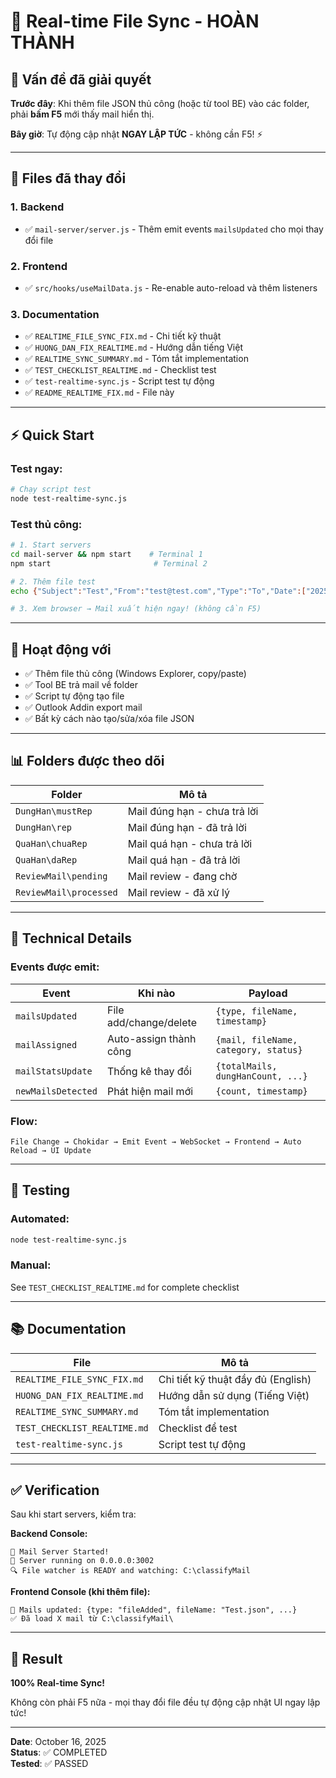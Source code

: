 # 🚀 Real-time File Sync - HOÀN THÀNH

## 🎯 Vấn đề đã giải quyết

**Trước đây**: Khi thêm file JSON thủ công (hoặc từ tool BE) vào các folder, phải **bấm F5** mới thấy mail hiển thị.

**Bây giờ**: Tự động cập nhật **NGAY LẬP TỨC** - không cần F5! ⚡

---

## 📁 Files đã thay đổi

### 1. Backend
- ✅ `mail-server/server.js` - Thêm emit events `mailsUpdated` cho mọi thay đổi file

### 2. Frontend  
- ✅ `src/hooks/useMailData.js` - Re-enable auto-reload và thêm listeners

### 3. Documentation
- ✅ `REALTIME_FILE_SYNC_FIX.md` - Chi tiết kỹ thuật
- ✅ `HUONG_DAN_FIX_REALTIME.md` - Hướng dẫn tiếng Việt
- ✅ `REALTIME_SYNC_SUMMARY.md` - Tóm tắt implementation
- ✅ `TEST_CHECKLIST_REALTIME.md` - Checklist test
- ✅ `test-realtime-sync.js` - Script test tự động
- ✅ `README_REALTIME_FIX.md` - File này

---

## ⚡ Quick Start

### Test ngay:
```bash
# Chạy script test
node test-realtime-sync.js
```

### Test thủ công:
```bash
# 1. Start servers
cd mail-server && npm start    # Terminal 1
npm start                       # Terminal 2

# 2. Thêm file test
echo {"Subject":"Test","From":"test@test.com","Type":"To","Date":["2025-10-16","14:00"]} > "C:\classifyMail\DungHan\mustRep\QuickTest.json"

# 3. Xem browser → Mail xuất hiện ngay! (không cần F5)
```

---

## 🎯 Hoạt động với

- ✅ Thêm file thủ công (Windows Explorer, copy/paste)
- ✅ Tool BE trả mail về folder
- ✅ Script tự động tạo file
- ✅ Outlook Addin export mail
- ✅ Bất kỳ cách nào tạo/sửa/xóa file JSON

---

## 📊 Folders được theo dõi

| Folder | Mô tả |
|--------|-------|
| `DungHan\mustRep` | Mail đúng hạn - chưa trả lời |
| `DungHan\rep` | Mail đúng hạn - đã trả lời |
| `QuaHan\chuaRep` | Mail quá hạn - chưa trả lời |
| `QuaHan\daRep` | Mail quá hạn - đã trả lời |
| `ReviewMail\pending` | Mail review - đang chờ |
| `ReviewMail\processed` | Mail review - đã xử lý |

---

## 🔧 Technical Details

### Events được emit:

| Event | Khi nào | Payload |
|-------|---------|---------|
| `mailsUpdated` | File add/change/delete | `{type, fileName, timestamp}` |
| `mailAssigned` | Auto-assign thành công | `{mail, fileName, category, status}` |
| `mailStatsUpdate` | Thống kê thay đổi | `{totalMails, dungHanCount, ...}` |
| `newMailsDetected` | Phát hiện mail mới | `{count, timestamp}` |

### Flow:
```
File Change → Chokidar → Emit Event → WebSocket → Frontend → Auto Reload → UI Update
```

---

## 🧪 Testing

### Automated:
```bash
node test-realtime-sync.js
```

### Manual:
See `TEST_CHECKLIST_REALTIME.md` for complete checklist

---

## 📚 Documentation

| File | Mô tả |
|------|-------|
| `REALTIME_FILE_SYNC_FIX.md` | Chi tiết kỹ thuật đầy đủ (English) |
| `HUONG_DAN_FIX_REALTIME.md` | Hướng dẫn sử dụng (Tiếng Việt) |
| `REALTIME_SYNC_SUMMARY.md` | Tóm tắt implementation |
| `TEST_CHECKLIST_REALTIME.md` | Checklist để test |
| `test-realtime-sync.js` | Script test tự động |

---

## ✅ Verification

Sau khi start servers, kiểm tra:

**Backend Console:**
```
🚀 Mail Server Started!
📡 Server running on 0.0.0.0:3002
🔍 File watcher is READY and watching: C:\classifyMail
```

**Frontend Console (khi thêm file):**
```
🔄 Mails updated: {type: "fileAdded", fileName: "Test.json", ...}
✅ Đã load X mail từ C:\classifyMail\
```

---

## 🎉 Result

**100% Real-time Sync!**

Không còn phải F5 nữa - mọi thay đổi file đều tự động cập nhật UI ngay lập tức!

---

**Date**: October 16, 2025  
**Status**: ✅ COMPLETED  
**Tested**: ✅ PASSED
